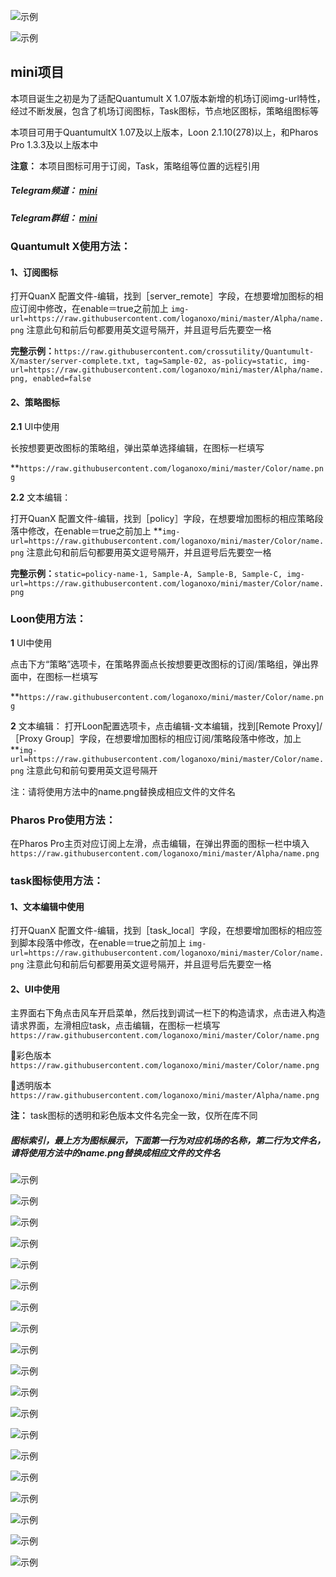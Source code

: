 ![示例](https://raw.githubusercontent.com/loganoxo/mini/none/yaofan.png)

![示例](https://raw.githubusercontent.com/loganoxo/mini/none/头部.png)

## mini项目

本项目诞生之初是为了适配Quantumult X 1.07版本新增的机场订阅img-url特性，经过不断发展，包含了机场订阅图标，Task图标，节点地区图标，策略组图标等

本项目可用于QuantumultX 1.07及以上版本，Loon 2.1.10(278)以上，和Pharos Pro 1.3.3及以上版本中

**注意：** 本项目图标可用于订阅，Task，策略组等位置的远程引用

##### Telegram频道： [mini](https://t.me/Orzmini)

##### Telegram群组： [mini](https://t.me/Orz_mini)

### Quantumult X使用方法：

####  1、订阅图标
  
  打开QuanX 配置文件-编辑，找到［server_remote］字段，在想要增加图标的相应订阅中修改，在enable＝true之前加上
  `img-url=https://raw.githubusercontent.com/loganoxo/mini/master/Alpha/name.png`
  注意此句和前后句都要用英文逗号隔开，并且逗号后先要空一格
  

  **完整示例：**`https://raw.githubusercontent.com/crossutility/Quantumult-X/master/server-complete.txt, tag=Sample-02, as-policy=static, img-url=https://raw.githubusercontent.com/loganoxo/mini/master/Alpha/name.png, enabled=false`

####  2、策略图标
  
  **2.1** UI中使用
  
  长按想要更改图标的策略组，弹出菜单选择编辑，在图标一栏填写 

**`https://raw.githubusercontent.com/loganoxo/mini/master/Color/name.png`
  
  **2.2** 文本编辑：
  
  打开QuanX 配置文件-编辑，找到［policy］字段，在想要增加图标的相应策略段落中修改，在enable＝true之前加上 
  **`img-url=https://raw.githubusercontent.com/loganoxo/mini/master/Color/name.png`  注意此句和前后句都要用英文逗号隔开，并且逗号后先要空一格

  **完整示例：**`static=policy-name-1, Sample-A, Sample-B, Sample-C, img-url=https://raw.githubusercontent.com/loganoxo/mini/master/Color/name.png`

### Loon使用方法：

  **1** UI中使用
  
  点击下方“策略”选项卡，在策略界面点长按想要更改图标的订阅/策略组，弹出界面中，在图标一栏填写 

  **`https://raw.githubusercontent.com/loganoxo/mini/master/Color/name.png`


  **2** 文本编辑：
  打开Loon配置选项卡，点击编辑-文本编辑，找到[Remote Proxy]/［Proxy Group］字段，在想要增加图标的相应订阅/策略段落中修改，加上 **`img-url=https://raw.githubusercontent.com/loganoxo/mini/master/Color/name.png`  注意此句和前句要用英文逗号隔开

注：请将使用方法中的name.png替换成相应文件的文件名

### Pharos Pro使用方法：

  在Pharos Pro主页对应订阅上左滑，点击编辑，在弹出界面的图标一栏中填入 `https://raw.githubusercontent.com/loganoxo/mini/master/Alpha/name.png`
  
### task图标使用方法：

####  1、文本编辑中使用
打开QuanX 配置文件-编辑，找到［task_local］字段，在想要增加图标的相应签到脚本段落中修改，在enable＝true之前加上 `img-url=https://raw.githubusercontent.com/loganoxo/mini/master/Color/name.png` 注意此句和前后句都要用英文逗号隔开，并且逗号后先要空一格

####  2、UI中使用
主界面右下角点击风车开启菜单，然后找到调试一栏下的构造请求，点击进入构造请求界面，左滑相应task，点击编辑，在图标一栏填写 `https://raw.githubusercontent.com/loganoxo/mini/master/Color/name.png`

🔘彩色版本 `https://raw.githubusercontent.com/loganoxo/mini/master/Color/name.png`

🔘透明版本 `https://raw.githubusercontent.com/loganoxo/mini/master/Alpha/name.png`

  **注：** task图标的透明和彩色版本文件名完全一致，仅所在库不同

##### 图标索引，最上方为图标展示，下面第一行为对应机场的名称，第二行为文件名，请将使用方法中的name.png替换成相应文件的文件名

![示例](https://raw.githubusercontent.com/loganoxo/mini/none/机场.png)

![示例](https://raw.githubusercontent.com/loganoxo/mini/none/模板1.png)

![示例](https://raw.githubusercontent.com/loganoxo/mini/none/模板2.jpg)

![示例](https://raw.githubusercontent.com/loganoxo/mini/none/模板3.jpg)

![示例](https://raw.githubusercontent.com/loganoxo/mini/none/模板4.jpg)

![示例](https://raw.githubusercontent.com/loganoxo/mini/none/模板5.jpg)

![示例](https://raw.githubusercontent.com/loganoxo/mini/none/策略.png)

![示例](https://raw.githubusercontent.com/loganoxo/mini/none/策略1.png)

![示例](https://raw.githubusercontent.com/loganoxo/mini/none/策略2.png)

![示例](https://raw.githubusercontent.com/loganoxo/mini/none/地区.png)

![示例](https://raw.githubusercontent.com/loganoxo/mini/none/地区1.png)

![示例](https://raw.githubusercontent.com/loganoxo/mini/none/Task.png)

![示例](https://raw.githubusercontent.com/loganoxo/mini/none/-1.jpg)

![示例](https://raw.githubusercontent.com/loganoxo/mini/none/-2.jpg)

![示例](https://raw.githubusercontent.com/loganoxo/mini/none/-3.jpg)

![示例](https://raw.githubusercontent.com/loganoxo/mini/none/-4.jpg)

![示例](https://raw.githubusercontent.com/loganoxo/mini/none/-5.jpg)

![示例](https://raw.githubusercontent.com/loganoxo/mini/none/-6.jpg)

![示例](https://raw.githubusercontent.com/loganoxo/mini/none/-7.jpg)
